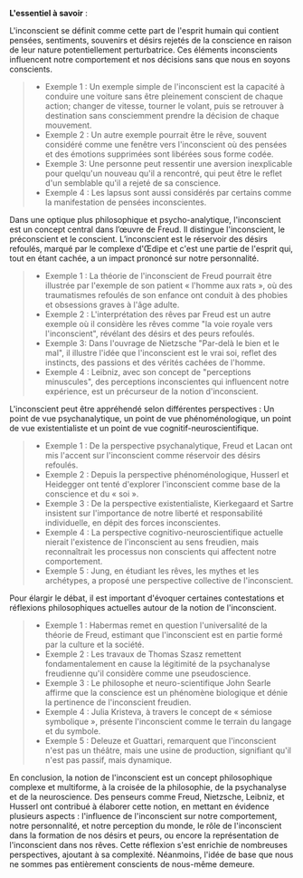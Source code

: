 **L'essentiel à savoir** :

L'inconscient se définit comme cette part de l'esprit humain qui contient pensées, sentiments, souvenirs et désirs rejetés de la conscience en raison de leur nature potentiellement perturbatrice. Ces éléments inconscients influencent notre comportement et nos décisions sans que nous en soyons conscients.

> - Exemple 1 : Un exemple simple de l'inconscient est la capacité à conduire une voiture sans être pleinement conscient de chaque action; changer de vitesse, tourner le volant, puis se retrouver à destination sans consciemment prendre la décision de chaque mouvement. 
> - Exemple 2 : Un autre exemple pourrait être le rêve, souvent considéré comme une fenêtre vers l'inconscient où des pensées et des émotions supprimées sont libérées sous forme codée. 
> - Exemple 3: Une personne peut ressentir une aversion inexplicable pour quelqu'un nouveau qu'il a rencontré, qui peut être le reflet d'un semblable qu'il a rejeté de sa conscience. 
> - Exemple 4 : Les lapsus sont aussi considérés par certains comme la manifestation de pensées inconscientes.

Dans une optique plus philosophique et psycho-analytique, l'inconscient est un concept central dans l’œuvre de Freud. Il distingue l'inconscient, le préconscient et le conscient. L’inconscient est le réservoir des désirs refoulés, marqué par le complexe d'Œdipe et c'est une partie de l'esprit qui, tout en étant cachée, a un impact prononcé sur notre personnalité.

> - Exemple 1 : La théorie de l'inconscient de Freud pourrait être illustrée par l'exemple de son patient « l'homme aux rats », où des traumatismes refoulés de son enfance ont conduit à des phobies et obsessions graves à l'âge adulte.
> - Exemple 2 : L'interprétation des rêves par Freud est un autre exemple où il considère les rêves comme "la voie royale vers l'inconscient", révélant des désirs et des peurs refoulés.
> - Exemple 3: Dans l'ouvrage de Nietzsche "Par-delà le bien et le mal", il illustre l'idée que l'inconscient est le vrai soi, reflet des instincts, des passions et des vérités cachées de l'homme.
> - Exemple 4 : Leibniz, avec son concept de "perceptions minuscules", des perceptions inconscientes qui influencent notre expérience, est un précurseur de la notion d'inconscient.

L'inconscient peut être appréhendé selon différentes perspectives : Un point de vue psychanalytique, un point de vue phénoménologique, un point de vue existentialiste et un point de vue cognitif-neuroscientifique.

> - Exemple 1 : De la perspective psychanalytique, Freud et Lacan ont mis l'accent sur l'inconscient comme réservoir des désirs refoulés.
> - Exemple 2 : Depuis la perspective phénoménologique, Husserl et Heidegger ont tenté d'explorer l'inconscient comme base de la conscience et du « soi ».
> - Exemple 3 : De la perspective existentialiste, Kierkegaard et Sartre insistent sur l'importance de notre liberté et responsabilité individuelle, en dépit des forces inconscientes.
> - Exemple 4 : La perspective cognitivo-neuroscientifique actuelle nierait l'existence de l'inconscient au sens freudien, mais reconnaîtrait les processus non conscients qui affectent notre comportement.
> - Exemple 5 : Jung, en étudiant les rêves, les mythes et les archétypes, a proposé une perspective collective de l'inconscient.

Pour élargir le débat, il est important d'évoquer certaines contestations et réflexions philosophiques actuelles autour de la notion de l'inconscient.

> - Exemple 1 : Habermas remet en question l'universalité de la théorie de Freud, estimant que l'inconscient est en partie formé par la culture et la société.
> - Exemple 2 : Les travaux de Thomas Szasz remettent fondamentalement en cause la légitimité de la psychanalyse freudienne qu'il considère comme une pseudoscience.
> - Exemple 3 : Le philosophe et neuro-scientifique John Searle affirme que la conscience est un phénomène biologique et dénie la pertinence de l'inconscient freudien.
> - Exemple 4 : Julia Kristeva, à travers le concept de « sémiose symbolique », présente l'inconscient comme le terrain du langage et du symbole.
> - Exemple 5 : Deleuze et Guattari, remarquent que l'inconscient n'est pas un théâtre, mais une usine de production, signifiant qu'il n'est pas passif, mais dynamique.

En conclusion, la notion de l'inconscient est un concept philosophique complexe et multiforme, à la croisée de la philosophie, de la psychanalyse et de la neuroscience. Des penseurs comme Freud, Nietzsche, Leibniz, et Husserl ont contribué à élaborer cette notion, en mettant en évidence plusieurs aspects : l'influence de l'inconscient sur notre comportement, notre personnalité, et notre perception du monde, le rôle de l'inconscient dans la formation de nos désirs et peurs, ou encore la représentation de l'inconscient dans nos rêves. Cette réflexion s'est enrichie de nombreuses perspectives, ajoutant à sa complexité. Néanmoins, l'idée de base que nous ne sommes pas entièrement conscients de nous-même demeure.
